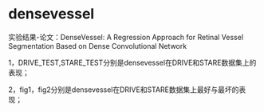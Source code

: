 # densevessel
实验结果-论文：DenseVessel: A Regression Approach for Retinal Vessel Segmentation Based on Dense Convolutional Network

1，DRIVE_TEST,STARE_TEST分别是densevessel在DRIVE和STARE数据集上的表现；

2，fig1，fig2分别是densevessel在DRIVE和STARE数据集上最好与最坏的表现；
